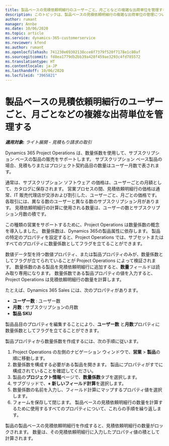 ```yaml
---
title: 製品ベースの見積依頼明細行のユーザーごと、月ごとなどの複雑な出荷単位を管理する
description: このトピックは、製品ベースの見積依頼明細行の複雑な出荷単位の管理について説明します。
author: rumant
manager: Annbe
ms.date: 10/06/2020
ms.topic: article
ms.service: dynamics-365-customerservice
ms.reviewer: kfend
ms.author: rumant
ms.openlocfilehash: 741230e69302138cce8f7379f520f7178e1c80af
ms.sourcegitcommit: fd8ea1779db2bb39a428f459ae3293c4fd785572
ms.translationtype: HT
ms.contentlocale: ja-JP
ms.lasthandoff: 10/06/2020
ms.locfileid: "3965821"
---
```

# <a name="managing-complex-units-such-as-per-user-per-month-for-product-based-quote-lines"></a>製品ベースの見積依頼明細行のユーザーごと、月ごとなどの複雑な出荷単位を管理する

_**適用対象:** ライト展開 - 見積もり請求の取引_

Dynamics 365 Project Operations は、数量係数を使用して、サブスクリプション ベースの製品の販売をサポートします。 サブスクリプション ベース製品の場合、見積もりまたはプロジェクト契約品目の数量はユーザー月数で表されます。

通常は、サブスクリプション ソフトウェア の価格は、ユーザーごとの月額として、カタログに保存されます。 営業プロセスの間、見積依頼明細行の価格は通常、IT 販売代理店が交渉および割引した、ユーザーごと、月ごとの価格です。 各取引には、異なる数のユーザーと異なる数のサブスクリプション月があります。 見積依頼明細行の計算に使用される数量は、ユーザーの数とサブスクリプション月数の積です。

この種類の営業をサポートするために、Project Operations は数量係数の概念を導入しました。 数量係数は、Dynamics 365の製品属性に依存します。 製品の特定のプロパティを設定すると、Project Operations では、サブセットまたはすべてのプロパティに数量係数としてフラグを立てることができます。

数値データ型を持つ数値プロパティ、または製品プロパティのみが、数量係数としてフラグが立てられていることが Project Operations によって検証されます。 数量係数のある製品を見積依頼明細行に追加すると、**数量**フィールドは読み取り専用になります。 数量係数である製品プロパティの値を入力すると、Project Operations は見積依頼明細行の数量を計算します。

たとえば、Dynamics 365 Sales には、次のプロパティがあります。

- **ユーザー数** : ユーザー数
- **月数** : サブスクリプションの月数
- **製品 SKU**

製品品目のプロパティを編集することにより、**ユーザー数** と**月数**プロパティに数量係数としてフラグを立てることができます。

製品プロパティから数量係数を作成するには、次の手順に従います。

1. Project Operations の左側のナビゲーション ウィンドウで、**営業** > **製品**の順に移動します。
2. 数量係数を構成する必要がある製品を開きます。 製品にプロパティがすでに構成されていることを確認してください。
3. 製品の**プロジェクト情報**ページで、**数量係数**タブを選択します。
4. サブグリッドで、**+ 新しいフィールド計算**を選択します。
5. 数量係数の名前を入力し、フィールド計算にマップするプロパティ値を選択します。
6. フォームを保存して閉じます。 製品ベースの見積依頼明細行の数量を計算するために使用するすべてのプロパティについて、これらの手順を繰り返します。

製品の製品ベースの見積依頼明細行を作成すると、見積依頼明細行の数量がロックされます。 数量は、その見積依頼明細行に入力したプロパティ値の積として計算されます。
